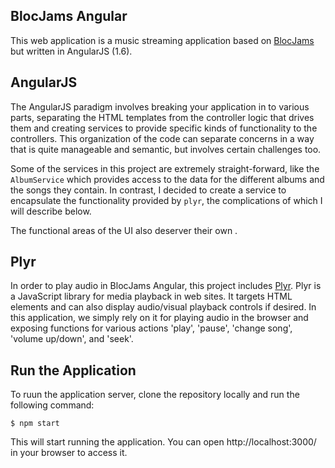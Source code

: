 ## BlocJams Angular
This web application is a music streaming application based on [BlocJams](https://github.com/tboddyspargo/bloc-jams) but written in AngularJS (1.6).

## AngularJS
The AngularJS paradigm involves breaking your application in to various parts, separating the HTML templates from the controller logic that drives them and creating services to provide specific kinds of functionality to the controllers. This organization of the code can separate concerns in a way that is quite manageable and semantic, but involves certain challenges too.

Some of the services in this project are extremely straight-forward, like the `AlbumService` which provides access to the data for the different albums and the songs they contain. In contrast, I decided to create a service to encapsulate the functionality provided by `plyr`, the complications of which I will describe below.

The functional areas of the UI also deserver their own .

## Plyr
In order to play audio in BlocJams Angular, this project includes [Plyr](https://github.com/sampotts/plyr). Plyr is a JavaScript library for media playback in web sites. It targets HTML elements and can also display audio/visual playback controls if desired. In this application, we simply rely on it for playing audio in the browser and exposing functions for various actions 'play', 'pause', 'change song', 'volume up/down', and 'seek'.

## Run the Application
To ruun the application server, clone the repository locally and run the following command:

```
$ npm start
```

This will start running the application. You can open http://localhost:3000/ in your browser to access it.
